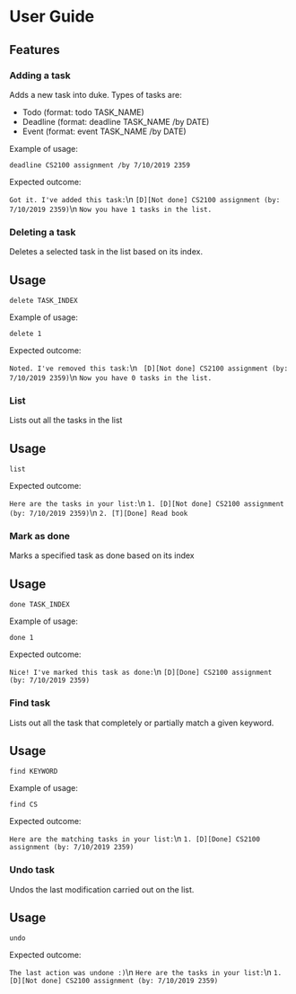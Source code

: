 # User Guide

## Features 

### Adding a task
Adds a new task into duke. Types of tasks are:
* Todo (format: todo TASK_NAME)
* Deadline (format: deadline TASK_NAME /by DATE)
* Event (format: event TASK_NAME /by DATE)

Example of usage: 

`deadline CS2100 assignment /by 7/10/2019 2359`

Expected outcome:

`Got it. I've added this task:`\n
`[D][Not done] CS2100 assignment (by: 7/10/2019 2359)`\n
`Now you have 1 tasks in the list.`

### Deleting a task
Deletes a selected task in the list based on its index.

## Usage

`delete TASK_INDEX`

Example of usage: 

`delete 1`

Expected outcome:

`Noted. I've removed this task:`\n
` [D][Not done] CS2100 assignment (by: 7/10/2019 2359)`\n
`Now you have 0 tasks in the list.`

### List
Lists out all the tasks in the list

## Usage

`list`

Expected outcome:

`Here are the tasks in your list:`\n
`1. [D][Not done] CS2100 assignment (by: 7/10/2019 2359)`\n
`2. [T][Done] Read book`


### Mark as done
Marks a specified task as done based on its index

## Usage

`done TASK_INDEX`

Example of usage: 

`done 1`

Expected outcome:

`Nice! I've marked this task as done:`\n
`[D][Done] CS2100 assignment (by: 7/10/2019 2359)`

### Find task
Lists out all the task that completely or partially match a given keyword.

## Usage

`find KEYWORD`

Example of usage: 

`find CS`

Expected outcome:

`Here are the matching tasks in your list:`\n
`1. [D][Done] CS2100 assignment (by: 7/10/2019 2359)`

### Undo task
Undos the last modification carried out on the list.

## Usage

`undo`


Expected outcome:

`The last action was undone :)`\n
`Here are the tasks in your list:`\n
`1. [D][Not done] CS2100 assignment (by: 7/10/2019 2359)`
